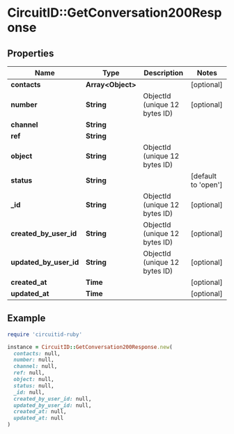 # CircuitID::GetConversation200Response

## Properties

| Name | Type | Description | Notes |
| ---- | ---- | ----------- | ----- |
| **contacts** | **Array&lt;Object&gt;** |  | [optional] |
| **number** | **String** | ObjectId (unique 12 bytes ID) | [optional] |
| **channel** | **String** |  |  |
| **ref** | **String** |  |  |
| **object** | **String** | ObjectId (unique 12 bytes ID) |  |
| **status** | **String** |  | [default to &#39;open&#39;] |
| **_id** | **String** | ObjectId (unique 12 bytes ID) | [optional] |
| **created_by_user_id** | **String** | ObjectId (unique 12 bytes ID) | [optional] |
| **updated_by_user_id** | **String** | ObjectId (unique 12 bytes ID) | [optional] |
| **created_at** | **Time** |  | [optional] |
| **updated_at** | **Time** |  | [optional] |

## Example

```ruby
require 'circuitid-ruby'

instance = CircuitID::GetConversation200Response.new(
  contacts: null,
  number: null,
  channel: null,
  ref: null,
  object: null,
  status: null,
  _id: null,
  created_by_user_id: null,
  updated_by_user_id: null,
  created_at: null,
  updated_at: null
)
```

